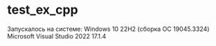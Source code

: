 # test_ex_cpp
Запускалось на системе: Windows 10 22H2 (сборка ОС 19045.3324)
                        Microsoft Visual Studio 2022 17.1.4
